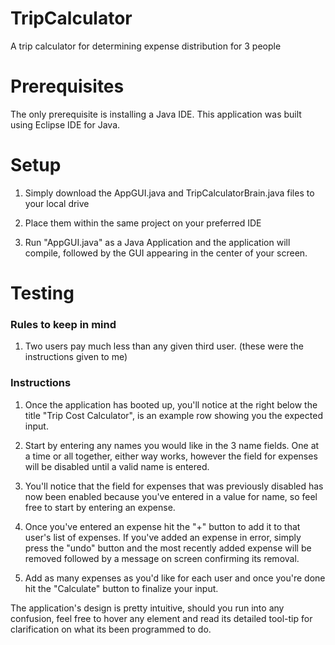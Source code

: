 # TripCalculator
A trip calculator for determining expense distribution for 3 people

# Prerequisites
The only prerequisite is installing a Java IDE.
This application was built using Eclipse IDE for Java.

# Setup

1. Simply download the AppGUI.java and TripCalculatorBrain.java files to your local drive

2. Place them within the same project on your preferred IDE

3. Run "AppGUI.java" as a Java Application and the application will compile, followed by the GUI appearing in the center of your screen.

# Testing

### Rules to keep in mind
1. Two users pay much less than any given third user. (these were the instructions given to me)

### Instructions

1. Once the application has booted up, you'll notice at the right below the title "Trip Cost Calculator", is an example row showing you the expected input.

2. Start by entering any names you would like in the 3 name fields. One at a time or all together, either way works, however the field for expenses will be disabled until a valid name is entered.

3. You'll notice that the field for expenses that was previously disabled has now been enabled because you've entered in a value for name, so feel free to start by entering an expense.

4. Once you've entered an expense hit the "+" button to add it to that user's list of expenses. If you've added an expense in error, simply press the "undo" button and the most recently added expense will be removed followed by a message on screen confirming its removal.

5. Add as many expenses as you'd like for each user and once you're done hit the "Calculate" button to finalize your input. 

The application's design is pretty intuitive, should you run into any confusion, feel free to hover any element and read its detailed tool-tip for clarification on what its been programmed to do.

